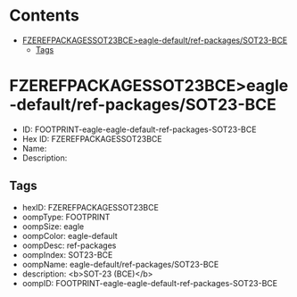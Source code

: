 



Contents
========

* [FZEREFPACKAGESSOT23BCE>eagle-default/ref-packages/SOT23-BCE](#fzerefpackagessot23bceeagle-defaultref-packagessot23-bce)
	* [Tags](#tags)

# FZEREFPACKAGESSOT23BCE>eagle-default/ref-packages/SOT23-BCE

- ID: FOOTPRINT-eagle-eagle-default-ref-packages-SOT23-BCE
- Hex ID: FZEREFPACKAGESSOT23BCE
- Name: 
- Description: 

## Tags

- hexID: FZEREFPACKAGESSOT23BCE
- oompType: FOOTPRINT
- oompSize: eagle
- oompColor: eagle-default
- oompDesc: ref-packages
- oompIndex: SOT23-BCE
- oompName: eagle-default/ref-packages/SOT23-BCE
- description: &lt;b&gt;SOT-23 (BCE)&lt;/b&gt;
- oompID: FOOTPRINT-eagle-eagle-default-ref-packages-SOT23-BCE
